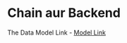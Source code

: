 # Chain aur Backend

The Data Model Link - [Model Link](https://app.eraser.io/workspace/BrvIyazuWmOWtPgcUjHc?origin=share)
